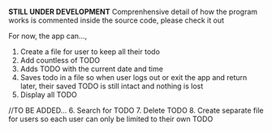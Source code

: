 ****STILL UNDER DEVELOPMENT****
Comprenhensive detail of how the program works is commented inside the source code, please check it out

For now, the app can...,
1. Create a file for user to keep all their todo
2. Add countless of TODO
3. Adds TODO with the current date and time
4. Saves todo in a file so when user logs out or exit the app and return later, their saved TODO is still intact and nothing is lost
5. Display all TODO

//TO BE ADDED...
6. Search for TODO
7. Delete TODO
8. Create separate file for users so each user can only be limited to their own TODO
